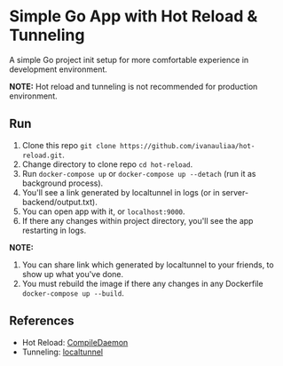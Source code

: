 # Simple Go App with Hot Reload & Tunneling

A simple Go project init setup for more comfortable experience in development environment.

**NOTE:** Hot reload and tunneling is not recommended for production environment.

## Run

1. Clone this repo `git clone https://github.com/ivanauliaa/hot-reload.git`.
2. Change directory to clone repo `cd hot-reload`.
3. Run `docker-compose up` or `docker-compose up --detach` (run it as background process).
4. You'll see a link generated by localtunnel in logs (or in server-backend/output.txt).
5. You can open app with it, or `localhost:9000`.
6. If there any changes within project directory, you'll see the app restarting in logs.

**NOTE:**
1. You can share link which generated by localtunnel to your friends, to show up what you've done.
2. You must rebuild the image if there any changes in any Dockerfile `docker-compose up --build`.

## References
- Hot Reload: [CompileDaemon](https://github.com/githubnemo/CompileDaemon)
- Tunneling: [localtunnel](https://github.com/localtunnel/localtunnel)